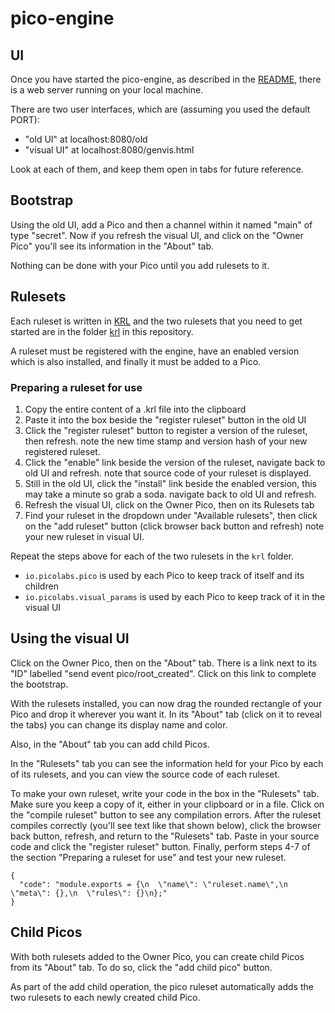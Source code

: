 # pico-engine

## UI
Once you have started the pico-engine, 
as described in the [README](https://github.com/Picolab/node-pico-engine/blob/master/README.md),
there is a web server running on your local machine.

There are two user interfaces, which are (assuming you used the default PORT):
* "old UI" at localhost:8080/old
* "visual UI" at localhost:8080/genvis.html

Look at each of them, and keep them open in tabs for future reference.

## Bootstrap
Using the old UI, add a Pico and then a channel within it named "main" of
type "secret".
Now if you refresh the visual UI, 
and click on the "Owner Pico" you'll see its information in the "About" tab.

Nothing can be done with your Pico until you add rulesets to it.

## Rulesets
Each ruleset is written in [KRL](https://en.wikipedia.org/wiki/Kinetic_Rule_Language) and the
two rulesets that you need to get started are in the folder [krl](https://github.com/Picolab/node-pico-engine/tree/master/krl)
in this repository.

A ruleset must be registered with the engine, have an enabled version which is also installed, and finally it must be
added to a Pico.

### Preparing a ruleset for use
1. Copy the entire content of a .krl file into the clipboard
2. Paste it into the box beside the "register ruleset" button in the old UI 
3. Click the "register ruleset" button to register a version of the ruleset, then refresh. note the new time stamp and version hash of your new registered ruleset.
4. Click the "enable" link beside the version of the ruleset, navigate back to old UI and refresh. note that source code of your ruleset is displayed. 
5. Still in the old UI, click the "install" link beside the enabled version, this may take a minute so grab a soda. navigate back to old UI and refresh.
6. Refresh the visual UI, click on the Owner Pico, then on its Rulesets tab
7. Find your ruleset in the dropdown under "Available rulesets", then click on the "add ruleset" button
(click browser back button and refresh) note your new ruleset in visual UI.

Repeat the steps above for each of the two rulesets in the `krl` folder.
 * `io.picolabs.pico` is used by each Pico to keep track of itself and its children
 * `io.picolabs.visual_params` is used by each Pico to keep track of it in the visual UI
 
## Using the visual UI

Click on the Owner Pico, then on the "About" tab. There is a link next to its "ID"
labelled "send event pico/root_created". Click on this link to complete the bootstrap.

With the rulesets installed, you can now drag the rounded rectangle of your Pico and drop it
wherever you want it. In its "About" tab (click on it to reveal the tabs) you can change its
display name and color.

Also, in the "About" tab you can add child Picos.

In the "Rulesets" tab you can see the information held for your Pico by each of its rulesets,
and you can view the source code of each ruleset.

To make your own ruleset, write your code in the box in the "Rulesets" tab.
Make sure you keep a copy of it, either in your clipboard or in a file.
Click on the "compile ruleset" button to see any compilation errors.
After the ruleset compiles correctly (you'll see text like that shown below),
click the browser back button, refresh, and return to the "Rulesets" tab.
Paste in your source code and click the "register ruleset" button.
Finally, perform steps 4-7 of the section "Preparing a ruleset for use" and test your new ruleset.

```
{
  "code": "module.exports = {\n  \"name\": \"ruleset.name\",\n  \"meta\": {},\n  \"rules\": {}\n};"
}
```

## Child Picos
With both rulesets added to the Owner Pico, you can create child Picos from its "About" tab.
To do so, click the "add child pico" button.

As part of the add child operation, the pico ruleset automatically adds the two rulesets to
each newly created child Pico.
